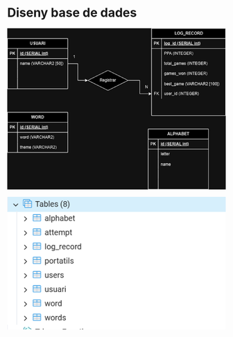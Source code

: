 # Diseny base de dades

![Disseny base de dades](img/dissenyBD.png)

![base de dades creada](img/baseDeDades.png)
